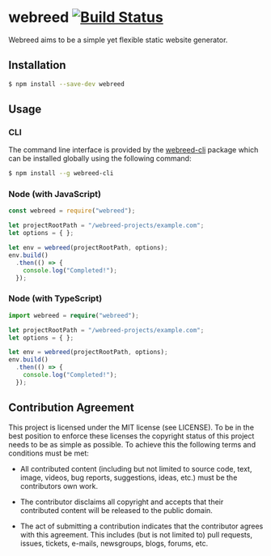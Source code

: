 # webreed [![Build Status](https://travis-ci.org/webreed/webreed.svg?branch=master)](https://travis-ci.org/webreed/webreed)

Webreed aims to be a simple yet flexible static website generator.


## Installation

```sh
$ npm install --save-dev webreed
```


## Usage

### CLI

The command line interface is provided by the [webreed-cli](https://github.com/webreed/webreed-cli)
package which can be installed globally using the following command:

```sh
$ npm install --g webreed-cli
```

### Node (with JavaScript)

```javascript
const webreed = require("webreed");

let projectRootPath = "/webreed-projects/example.com";
let options = { };

let env = webreed(projectRootPath, options);
env.build()
  .then(() => {
    console.log("Completed!");
  }); 
```

### Node (with TypeScript)

```typescript
import webreed = require("webreed");

let projectRootPath = "/webreed-projects/example.com";
let options = { };

let env = webreed(projectRootPath, options);
env.build()
  .then(() => {
    console.log("Completed!");
  }); 
```


## Contribution Agreement

This project is licensed under the MIT license (see LICENSE). To be in the best
position to enforce these licenses the copyright status of this project needs to
be as simple as possible. To achieve this the following terms and conditions
must be met:

- All contributed content (including but not limited to source code, text,
  image, videos, bug reports, suggestions, ideas, etc.) must be the
  contributors own work.

- The contributor disclaims all copyright and accepts that their contributed
  content will be released to the public domain.

- The act of submitting a contribution indicates that the contributor agrees
  with this agreement. This includes (but is not limited to) pull requests, issues,
  tickets, e-mails, newsgroups, blogs, forums, etc.
